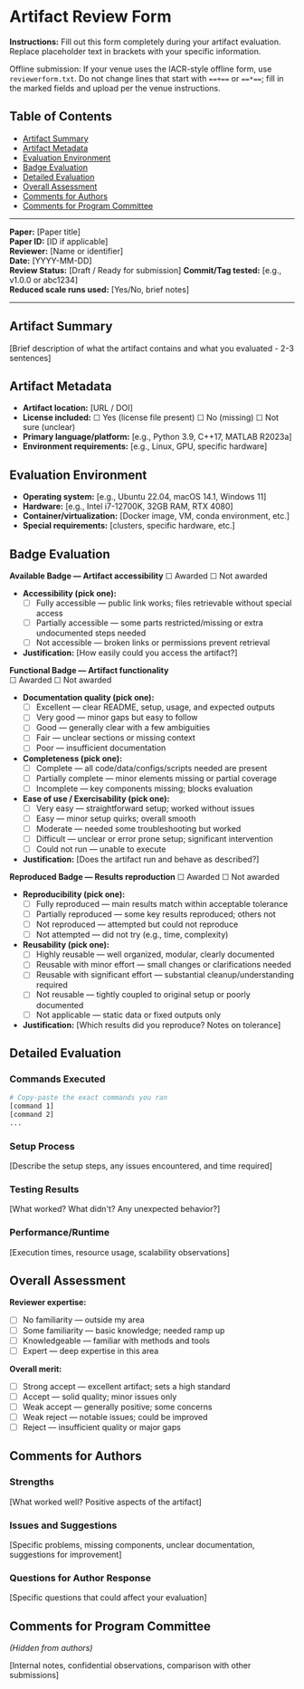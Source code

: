 # Artifact Review Form

**Instructions:** Fill out this form completely during your artifact evaluation. Replace placeholder text in brackets with your specific information.

Offline submission: If your venue uses the IACR-style offline form, use `reviewerform.txt`. 
Do not change lines that start with `==+==` or `==*==`; fill in the marked fields and upload per the venue instructions.

## Table of Contents

- [Artifact Summary](#artifact-summary)
- [Artifact Metadata](#artifact-metadata)
- [Evaluation Environment](#evaluation-environment)
- [Badge Evaluation](#badge-evaluation)
- [Detailed Evaluation](#detailed-evaluation)
- [Overall Assessment](#overall-assessment)
- [Comments for Authors](#comments-for-authors)
- [Comments for Program Committee](#comments-for-program-committee)

---

**Paper:** [Paper title]  
**Paper ID:** [ID if applicable]  
**Reviewer:** [Name or identifier]  
**Date:** [YYYY-MM-DD]  
**Review Status:** [Draft / Ready for submission]
**Commit/Tag tested:** [e.g., v1.0.0 or abc1234]  
**Reduced scale runs used:** [Yes/No, brief notes]

---

## Artifact Summary

[Brief description of what the artifact contains and what you evaluated - 2-3 sentences]

## Artifact Metadata

- **Artifact location:** [URL / DOI]
- **License included:** ☐ Yes (license file present) ☐ No (missing) ☐ Not sure (unclear)
- **Primary language/platform:** [e.g., Python 3.9, C++17, MATLAB R2023a]
- **Environment requirements:** [e.g., Linux, GPU, specific hardware]

## Evaluation Environment

- **Operating system:** [e.g., Ubuntu 22.04, macOS 14.1, Windows 11]
- **Hardware:** [e.g., Intel i7-12700K, 32GB RAM, RTX 4080]
- **Container/virtualization:** [Docker image, VM, conda environment, etc.]
- **Special requirements:** [clusters, specific hardware, etc.]

## Badge Evaluation

**Available Badge — Artifact accessibility**
☐ Awarded ☐ Not awarded

- **Accessibility (pick one):**
	- ☐ Fully accessible — public link works; files retrievable without special access
	- ☐ Partially accessible — some parts restricted/missing or extra undocumented steps needed
	- ☐ Not accessible — broken links or permissions prevent retrieval
- **Justification:** [How easily could you access the artifact?]

**Functional Badge — Artifact functionality**  
☐ Awarded ☐ Not awarded

- **Documentation quality (pick one):**
	- ☐ Excellent — clear README, setup, usage, and expected outputs
	- ☐ Very good — minor gaps but easy to follow
	- ☐ Good — generally clear with a few ambiguities
	- ☐ Fair — unclear sections or missing context
	- ☐ Poor — insufficient documentation
- **Completeness (pick one):**
	- ☐ Complete — all code/data/configs/scripts needed are present
	- ☐ Partially complete — minor elements missing or partial coverage
	- ☐ Incomplete — key components missing; blocks evaluation
- **Ease of use / Exercisability (pick one):**
	- ☐ Very easy — straightforward setup; worked without issues
	- ☐ Easy — minor setup quirks; overall smooth
	- ☐ Moderate — needed some troubleshooting but worked
	- ☐ Difficult — unclear or error prone setup; significant intervention
	- ☐ Could not run — unable to execute
- **Justification:** [Does the artifact run and behave as described?]

**Reproduced Badge — Results reproduction**
☐ Awarded ☐ Not awarded

- **Reproducibility (pick one):**
	- ☐ Fully reproduced — main results match within acceptable tolerance
	- ☐ Partially reproduced — some key results reproduced; others not
	- ☐ Not reproduced — attempted but could not reproduce
	- ☐ Not attempted — did not try (e.g., time, complexity)
- **Reusability (pick one):**
	- ☐ Highly reusable — well organized, modular, clearly documented
	- ☐ Reusable with minor effort — small changes or clarifications needed
	- ☐ Reusable with significant effort — substantial cleanup/understanding required
	- ☐ Not reusable — tightly coupled to original setup or poorly documented
	- ☐ Not applicable — static data or fixed outputs only
- **Justification:** [Which results did you reproduce? Notes on tolerance]

## Detailed Evaluation

### Commands Executed
```bash
# Copy-paste the exact commands you ran
[command 1]
[command 2]
...
```

### Setup Process
[Describe the setup steps, any issues encountered, and time required]

### Testing Results
[What worked? What didn't? Any unexpected behavior?]

### Performance/Runtime
[Execution times, resource usage, scalability observations]

## Overall Assessment

**Reviewer expertise:**
- ☐ No familiarity — outside my area
- ☐ Some familiarity — basic knowledge; needed ramp up
- ☐ Knowledgeable — familiar with methods and tools
- ☐ Expert — deep expertise in this area

**Overall merit:**
- ☐ Strong accept — excellent artifact; sets a high standard
- ☐ Accept — solid quality; minor issues only
- ☐ Weak accept — generally positive; some concerns
- ☐ Weak reject — notable issues; could be improved
- ☐ Reject — insufficient quality or major gaps

## Comments for Authors

### Strengths
[What worked well? Positive aspects of the artifact]

### Issues and Suggestions
[Specific problems, missing components, unclear documentation, suggestions for improvement]

### Questions for Author Response
[Specific questions that could affect your evaluation]

## Comments for Program Committee
*(Hidden from authors)*

[Internal notes, confidential observations, comparison with other submissions]
